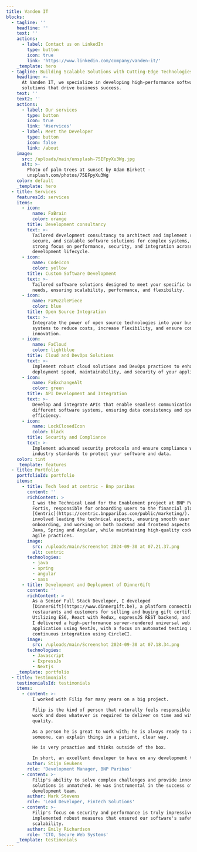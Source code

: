 ```yaml
---
title: Vanden IT
blocks:
  - tagline: ''
    headline: ''
    text: ''
    actions:
      - label: Contact us on LinkedIn
        type: button
        icon: true
        link: 'https://www.linkedin.com/company/vanden-it/'
    _template: hero
  - tagline: Building Scalable Solutions with Cutting-Edge Technologies
    headline: >-
      At Vanden IT, we specialize in developing high-performance software
      solutions that drive business success.
    text: ''
    text2: ''
    actions:
      - label: Our services
        type: button
        icon: true
        link: '#services'
      - label: Meet the Developer
        type: button
        icon: false
        link: /about
    image:
      src: /uploads/main/unsplash-75EFpyXu3Wg.jpg
      alt: >-
        Photo of palm trees at sunset by Adam Birkett -
        unsplash.com/photos/75EFpyXu3Wg
    color: default
    _template: hero
  - title: Services
    featuresId: services
    items:
      - icon:
          name: FaBrain
          color: orange
        title: Development consultancy
        text: >-
          Tailored development consultancy to architect and implement robust,
          secure, and scalable software solutions for complex systems, with a
          strong focus on performance, security, and integration across the
          development lifecycle.
      - icon:
          name: CodeIcon
          color: yellow
        title: Custom Software Development
        text: >-
          Tailored software solutions designed to meet your specific business
          needs, ensuring scalability, performance, and flexibility.
      - icon:
          name: FaPuzzlePiece
          color: blue
        title: Open Source Integration
        text: >-
          Integrate the power of open source technologies into your business
          systems to reduce costs, increase flexibility, and ensure continuous
          innovation.
      - icon:
          name: FaCloud
          color: lightblue
        title: Cloud and DevOps Solutions
        text: >-
          Implement robust cloud solutions and DevOps practices to enhance
          deployment speed, maintainability, and security of your applications.
      - icon:
          name: FaExchangeAlt
          color: green
        title: API Development and Integration
        text: >-
          Develop and integrate APIs that enable seamless communication between
          different software systems, ensuring data consistency and operational
          efficiency.
      - icon:
          name: LockClosedIcon
          color: black
        title: Security and Compliance
        text: >-
          Implement advanced security protocols and ensure compliance with
          industry standards to protect your software and data.
    color: tint
    _template: features
  - title: Portfolio
    portfolioId: portfolio
    items:
      - title: Tech lead at centric - Bnp paribas
        content: ''
        richContent: >
          I was the Technical Lead for the Enablement project at BNP Paribas
          Fortis, responsible for onboarding users to the financial platform
          [Centric](https://centric.bnpparibas.com/public/marketing/). My role
          involved leading the technical aspects, ensuring smooth user
          onboarding, and working on both backend and frontend aspects using
          Java, Spring and Angular, while maintaining high-quality code and
          agile practices.
        image:
          src: /uploads/main/Screenshot 2024-09-30 at 07.21.37.png
          alt: centric
        technologies:
          - java
          - spring
          - angular
          - sass
      - title: Development and Deployment of DinnerGift
        content: ''
        richContent: >
          As a Senior Full Stack Developer, I developed
          [DinnerGift](https://www.dinnergift.be), a platform connecting
          restaurants and customers for selling and buying gift certificates.
          Utilizing ES6, React with Redux, expressJS REST backend, and MongoDB,
          I delivered a high-performance server-rendered universal web
          application using NextJs, with a focus on automated testing and
          continuous integration using CircleCI.
        image:
          src: /uploads/main/Screenshot 2024-09-30 at 07.18.34.png
        technologies:
          - Javascript
          - ExpressJs
          - Nextjs
    _template: portfolio
  - title: Testimonials
    testimonialsId: testimonials
    items:
      - content: >-
          I worked with Filip for many years on a big project.

          Filip is the kind of person that naturally feels responsible for his
          work and does whatever is required to deliver on time and with high
          quality.

          As a person he is great to work with; he is always ready to assist
          someone, can explain things in a patient, clear way.

          He is very proactive and thinks outside of the box.

          In short, an excellent developer to have on any development team.
        author: Stijn Geukens
        role: 'Development Manager, BNP Paribas'
      - content: >-
          Filip's ability to solve complex challenges and provide innovative
          solutions is unmatched. He was instrumental in the success of our
          development team.
        author: Mark Stevens
        role: 'Lead Developer, FinTech Solutions'
      - content: >-
          Filip's focus on security and performance is truly impressive. He
          implemented robust measures that ensured our software's safety and
          scalability.
        author: Emily Richardson
        role: 'CTO, Secure Web Systems'
    _template: testimonials
---
```


